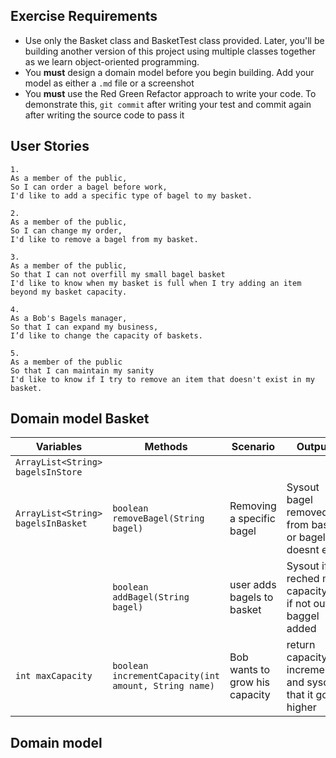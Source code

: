 ## Exercise Requirements

- Use only the Basket class and BasketTest class provided. Later, you'll be building another version of this project using multiple classes together as we learn object-oriented programming.
- You **must** design a domain model before you begin building. Add your model as either a `.md` file or a screenshot
- You **must** use the Red Green Refactor approach to write your code. To demonstrate this, `git commit` after writing your test and commit again after writing the source code to pass it

## User Stories

```
1.
As a member of the public,
So I can order a bagel before work,
I'd like to add a specific type of bagel to my basket.
```

```
2.
As a member of the public,
So I can change my order,
I'd like to remove a bagel from my basket.
```

```
3.
As a member of the public,
So that I can not overfill my small bagel basket
I'd like to know when my basket is full when I try adding an item beyond my basket capacity.
```

```
4.
As a Bob's Bagels manager,
So that I can expand my business,
I’d like to change the capacity of baskets.
```

```
5.
As a member of the public
So that I can maintain my sanity
I'd like to know if I try to remove an item that doesn't exist in my basket.
```
## Domain model Basket

| Variables                          | Methods                                              | Scenario                       | Outputs                                                     |
|------------------------------------|------------------------------------------------------|--------------------------------|-------------------------------------------------------------|
| `ArrayList<String> bagelsInStore`  |                                                      |                                |                                                             |
| `ArrayList<String> bagelsInBasket` | `boolean removeBagel(String bagel)`                  | Removing a specific bagel      | Sysout bagel removed from basket or bagel doesnt exist      |
|                                    | `boolean addBagel(String bagel)`                     | user adds bagels to basket     | Sysout if reched max capacity or if not output baggel added | //Notes Check by array length if the length becomes longer then max capacity
| `int maxCapacity`                  | `boolean incrementCapacity(int amount, String name)` | Bob wants to grow his capacity | return capacity incremented and sysout that it got higher   |


## Domain model 
